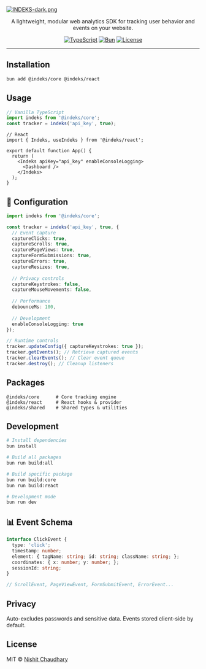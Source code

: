 [![INDEKS-dark.png](https://i.postimg.cc/V6gwJfqT/INDEKS-dark.png)](https://postimg.cc/jwDm9rkQ)

<div align="center">

A lightweight, modular web analytics SDK for tracking user behavior and events on your website.

[![TypeScript](https://img.shields.io/badge/TypeScript-5.0-blue?style=flat-square&logo=typescript)](https://www.typescriptlang.org/)
[![Bun](https://img.shields.io/badge/Bun-1.0-orange?style=flat-square&logo=bun)](https://bun.sh)
[![License](https://img.shields.io/badge/License-MIT-green?style=flat-square)](LICENSE)

</div>

---

## Installation

```bash
bun add @indeks/core @indeks/react
```

## Usage

```typescript
// Vanilla TypeScript
import indeks from '@indeks/core';
const tracker = indeks('api_key', true);
```

```tsx
// React
import { Indeks, useIndeks } from '@indeks/react';

export default function App() {
  return (
    <Indeks apiKey="api_key" enableConsoleLogging>
      <Dashboard />
    </Indeks>
  );
}
```

## 🔧 Configuration

```typescript
import indeks from '@indeks/core';

const tracker = indeks('api_key', true, {
  // Event capture
  captureClicks: true,
  captureScrolls: true,
  capturePageViews: true,
  captureFormSubmissions: true,
  captureErrors: true,
  captureResizes: true,
  
  // Privacy controls
  captureKeystrokes: false,
  captureMouseMovements: false,
  
  // Performance
  debounceMs: 100,
  
  // Development
  enableConsoleLogging: true
});

// Runtime controls
tracker.updateConfig({ captureKeystrokes: true });
tracker.getEvents(); // Retrieve captured events
tracker.clearEvents(); // Clear event queue
tracker.destroy(); // Cleanup listeners
```

## Packages

```
@indeks/core      # Core tracking engine
@indeks/react     # React hooks & provider
@indeks/shared    # Shared types & utilities
```

## Development

```bash
# Install dependencies
bun install

# Build all packages
bun run build:all

# Build specific package
bun run build:core
bun run build:react

# Development mode
bun run dev
```

## 📊 Event Schema

```typescript
interface ClickEvent {
  type: 'click';
  timestamp: number;
  element: { tagName: string; id: string; className: string; };
  coordinates: { x: number; y: number; };
  sessionId: string;
}

// ScrollEvent, PageViewEvent, FormSubmitEvent, ErrorEvent...
```

## Privacy

Auto-excludes passwords and sensitive data. Events stored client-side by default.

## License

MIT © [Nishit Chaudhary](https://github.com/ru-dr)
